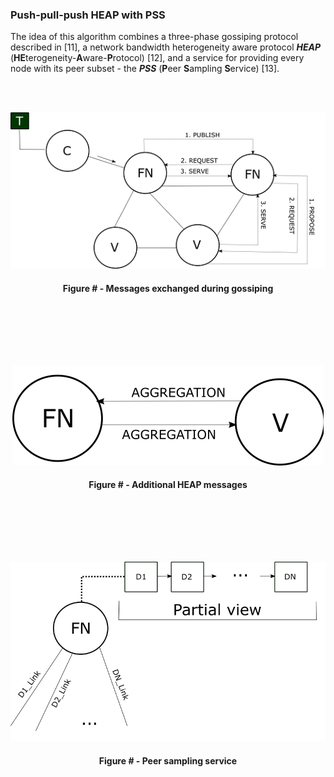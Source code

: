 ### Push-pull-push HEAP with PSS

The idea of this algorithm combines a three-phase gossiping protocol described in [11], a network bandwidth heterogeneity aware protocol _**HEAP**_ (**HE**terogeneity-**A**ware-**P**rotocol)  [12], and a service for providing every node with its peer subset - the _**PSS**_ (**P**eer **S**ampling **S**ervice) [13].

<br/><br/>
<div align='center'> 
<img src="https://github.com/lukamiletic95/papers/blob/algorithm3/images/fig15.png" />
	<h4>Figure # - Messages exchanged during gossiping</h4>
</div>
<br/><br/>


<br/><br/>
<div align='center'> 
<img src="https://github.com/lukamiletic95/papers/blob/algorithm3/images/fig16.png" />
	<h4>Figure # - Additional HEAP messages</h4>
</div>
<br/><br/>


<br/><br/>
<div align='center'> 
<img src="https://github.com/lukamiletic95/papers/blob/algorithm3/images/fig17.png" />
	<h4>Figure # - Peer sampling service</h4>
</div>
<br/><br/>
<!--stackedit_data:
eyJoaXN0b3J5IjpbLTYwODI5OTg5LDEwMjk2ODAyODcsMTI5OD
A5Mzk3NF19
-->